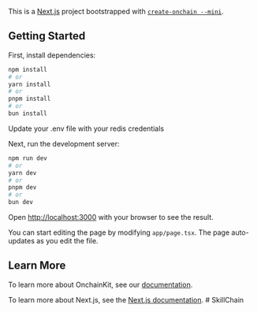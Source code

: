 This is a [Next.js](https://nextjs.org) project bootstrapped with [`create-onchain --mini`]().

## Getting Started

First, install dependencies:

```bash
npm install
# or
yarn install
# or
pnpm install
# or
bun install
```

Update your .env file with your redis credentials

Next, run the development server:

```bash
npm run dev
# or
yarn dev
# or
pnpm dev
# or
bun dev
```

Open [http://localhost:3000](http://localhost:3000) with your browser to see the result.

You can start editing the page by modifying `app/page.tsx`. The page auto-updates as you edit the file.

## Learn More

To learn more about OnchainKit, see our [documentation](https://onchainkit.xyz/getting-started).

To learn more about Next.js, see the [Next.js documentation](https://nextjs.org/docs).
#   S k i l l C h a i n  
 